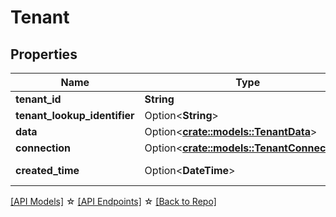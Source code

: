 # Tenant

## Properties

Name | Type | Description | Notes
------------ | ------------- | ------------- | -------------
**tenant_id** | **String** |  | 
**tenant_lookup_identifier** | Option<**String**> |  | [optional]
**data** | Option<[**crate::models::TenantData**](Tenant_data.md)> |  | [optional]
**connection** | Option<[**crate::models::TenantConnection**](Tenant_connection.md)> |  | [optional]
**created_time** | Option<**DateTime**> |  | [optional][readonly]

[[API Models]](./README.md#documentation-for-models) ☆ [[API Endpoints]](./README.md#documentation-for-api-endpoints) ☆ [[Back to Repo]](../README.md)


